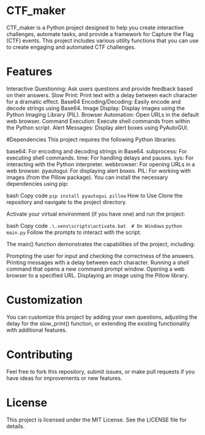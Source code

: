 # CTF_maker

CTF_maker is a Python project designed to help you create interactive challenges, automate tasks, and provide a framework for Capture the Flag (CTF) events.
This project includes various utility functions that you can use to create engaging and automated CTF challenges.

# Features
Interactive Questioning: Ask users questions and provide feedback based on their answers.
Slow Print: Print text with a delay between each character for a dramatic effect.
Base64 Encoding/Decoding: Easily encode and decode strings using Base64.
Image Display: Display images using the Python Imaging Library (PIL).
Browser Automation: Open URLs in the default web browser.
Command Execution: Execute shell commands from within the Python script.
Alert Messages: Display alert boxes using PyAutoGUI.

#Dependencies
This project requires the following Python libraries:

base64: For encoding and decoding strings in Base64.
subprocess: For executing shell commands.
time: For handling delays and pauses.
sys: For interacting with the Python interpreter.
webbrowser: For opening URLs in a web browser.
pyautogui: For displaying alert boxes.
PIL: For working with images (from the Pillow package).
You can install the necessary dependencies using pip:

bash
Copy code
`pip install pyautogui pillow`
How to Use
Clone the repository and navigate to the project directory.

Activate your virtual environment (if you have one) and run the project:

bash
Copy code
`.\.venv\scripts\activate.bat  # On Windows`
`python main.py`
Follow the prompts to interact with the script.

The main() function demonstrates the capabilities of the project, including:

Prompting the user for input and checking the correctness of the answers.
Printing messages with a delay between each character.
Running a shell command that opens a new command prompt window.
Opening a web browser to a specified URL.
Displaying an image using the Pillow library.

# Customization
You can customize this project by adding your own questions, adjusting the delay for the slow_print() function, or extending the existing functionality with additional features.

# Contributing
Feel free to fork this repository, submit issues, or make pull requests if you have ideas for improvements or new features.

# License
This project is licensed under the MIT License. See the LICENSE file for details.
